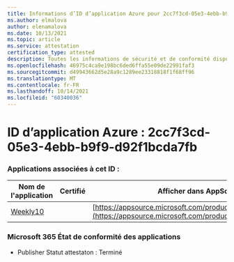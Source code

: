```yaml
---
title: Informations d’ID d’application Azure pour 2cc7f3cd-05e3-4ebb-b9f9-d92f1bcda7fb
ms.author: elmalova
author: elenamalova
ms.date: 10/13/2021
ms.topic: article
ms.service: attestation
certification_type: attested
description: Toutes les informations de sécurité et de conformité disponibles pour 2cc7f3cd-05e3-4ebb-b9f9-d92f1bcda7fb.
ms.openlocfilehash: 46975c4ca9e198bc6ded6ffa55e09de22991faf3
ms.sourcegitcommit: d49943662d5e28a9c1289ee23318818f1f68ff96
ms.translationtype: MT
ms.contentlocale: fr-FR
ms.lasthandoff: 10/14/2021
ms.locfileid: "60340036"
---
```

# <a name="azure-app-id-2cc7f3cd-05e3-4ebb-b9f9-d92f1bcda7fb"></a>ID d’application Azure : 2cc7f3cd-05e3-4ebb-b9f9-d92f1bcda7fb


### <a name="apps-associated-with-this-id"></a>Applications associées à cet ID :
| **Nom de l'application** | **Certifié** | **Afficher dans AppSource** |
|--------------|---------------|-----------------------|
| [Weekly10](https://docs.microsoft.com/microsoft-365-app-certification/forward/WA200001441) |  | [https://appsource.microsoft.com/product/office/WA200001441](https://appsource.microsoft.com/product/office/WA200001441) |

### <a name="microsoft-365-app-compliance-status"></a>Microsoft 365 État de conformité des applications
- Publisher Statut attestaton : Terminé
